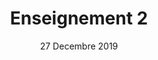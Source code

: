 ---
layout: enseignement
title: Enseignement 2
date: 27 Decembre 2019
authors: Michael Rose, Mhagnumdw
level: 8
ihm: 3
user: 
ia: 4
io: 
gl: 1
link:
tags: []
---
